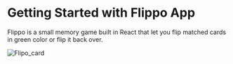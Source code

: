# Getting Started with Flippo App

Flippo is a small memory game built in React that let you flip matched cards in green color or flip it back over.

![Flipo_card](https://user-images.githubusercontent.com/43505777/107292391-64146f00-6a2f-11eb-8166-7ecad35df1a6.gif)
